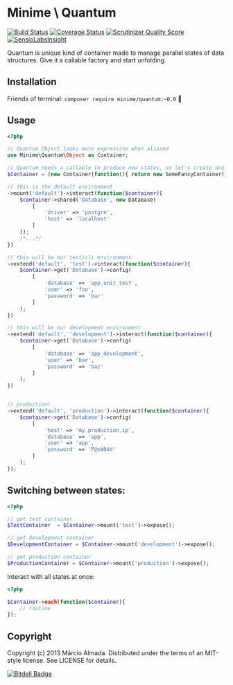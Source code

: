 Minime \ Quantum
================

[![Build Status](https://travis-ci.org/marcioAlmada/annotations.png?branch=master)](https://travis-ci.org/marcioAlmada/quantum)
[![Coverage Status](https://coveralls.io/repos/marcioAlmada/quantum/badge.png)](https://coveralls.io/r/marcioAlmada/quantum)
[![Scrutinizer Quality Score](https://scrutinizer-ci.com/g/marcioAlmada/quantum/badges/quality-score.png?s=536d1003a7020d4c172976bff5233171c40f279f)](https://scrutinizer-ci.com/g/marcioAlmada/quantum/)
[![SensioLabsInsight](https://insight.sensiolabs.com/projects/1723710f-a54a-4f9e-94a8-d7f6ddb5faf1/mini.png)](https://insight.sensiolabs.com/projects/1723710f-a54a-4f9e-94a8-d7f6ddb5faf1)

Quantum is unique kind of container made to manage parallel states of data structures. Give it a callable factory and  start unfolding.

## Installation

Friends of terminal: `composer require minime/quantum:~0.0` :8ball:

## Usage

```php
<?php

// Quantum Object looks more expressive when aliased
use Minime\Quantum\Object as Container;

// Quantum needs a callable to produce new states, so let's create one
$Container = (new Container(function(){ return new SomeFancyContainer(); }))

// this is the default environment
->mount('default')->interact(function($container){
    $container->shared('Database', new Database(
        [
            'driver' => 'postgre',
            'host' => 'localhost'
        ]
    ));
    /*...*/
})

// this will be our test/cli environment
->extend('default', 'test')->interact(function($container){
    $container->get('Database')->config(
        [
            'database' => 'app_unit_test',
            'user' => 'foo',
            'password' => 'bar'
        ]
    );
})

// this will be our development environment
->extend('default', 'development')->interact(function($container){
    $container->get('Database')->config(
        [
            'database' => 'app_development',
            'user' => 'bar',
            'password' => 'baz'
        ]
    );
})


// production!
->extend('default', 'production')->interact(function($container){
    $container->get('Database')->config(
        [
            'host' => 'my.production.ip',
            'database' => 'app',
            'user' => 'app',
            'password' => 'P@sW04d'
        ]
    );
});

```

## Switching between states:

```php
<?php

// get test container
$TestContainer  = $Container->mount('test')->expose();

// get development container
$DevelopmentContainer = $Container->mount('development')->expose();

// get production container
$ProductionContainer = $Container->mount('production')->expose();

```

Interact with all states at once:

```php
<?php

$Container->each(function($container){
    // routine
});

```

## Copyright

Copyright (c) 2013 Márcio Almada. Distributed under the terms of an MIT-style license. See LICENSE for details.

[![Bitdeli Badge](https://d2weczhvl823v0.cloudfront.net/marcioAlmada/quantum/trend.png)](https://bitdeli.com/free "Bitdeli Badge")
